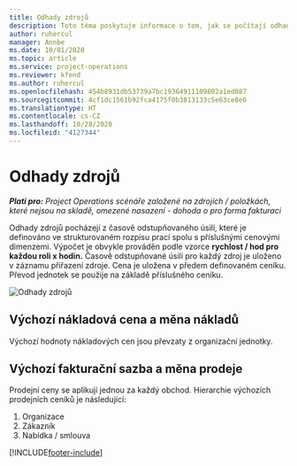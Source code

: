 ```yaml
---
title: Odhady zdrojů
description: Toto téma poskytuje informace o tom, jak se počítají odhady zdrojů v aplikaci Project Operations.
author: ruhercul
manager: Annbe
ms.date: 10/01/2020
ms.topic: article
ms.service: project-operations
ms.reviewer: kfend
ms.author: ruhercul
ms.openlocfilehash: 454b8931db53739a7bc19364911109802a1ed087
ms.sourcegitcommit: 4cf1dc1561b92fca4175f0b3813133c5e63ce8e6
ms.translationtype: HT
ms.contentlocale: cs-CZ
ms.lasthandoff: 10/28/2020
ms.locfileid: "4127344"
---
```

# <a name="resource-estimates"></a>Odhady zdrojů

_**Platí pro:** Project Operations scénáře založené na zdrojích / položkách, které nejsou na skladě, omezené nasazení - dohoda o pro forma fakturaci_

Odhady zdrojů pocházejí z časově odstupňovaného úsilí, které je definováno ve strukturovaném rozpisu prací spolu s příslušnými cenovými dimenzemi. Výpočet je obvykle prováděn podle vzorce **rychlost / hod pro každou roli x hodin.** Časově odstupňované úsilí pro každý zdroj je uloženo v záznamu přiřazení zdroje. Cena je uložena v předem definovaném ceníku. Převod jednotek se použije na základě příslušného ceníku.

![Odhady zdrojů](./media/navigation12.png)

## <a name="default-cost-price-and-cost-currency"></a>Výchozí nákladová cena a měna nákladů

Výchozí hodnoty nákladových cen jsou převzaty z organizační jednotky.

## <a name="default-bill-rate-and-sales-currency"></a>Výchozí fakturační sazba a měna prodeje

Prodejní ceny se aplikují jednou za každý obchod. Hierarchie výchozích prodejních ceníků je následující:

1. Organizace
2. Zákazník
3. Nabídka / smlouva


[!INCLUDE[footer-include](../includes/footer-banner.md)]